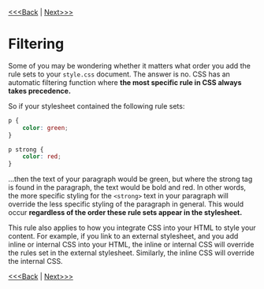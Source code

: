 [<<<Back](12-rules.md) | [Next>>>](14-classes.md)

# Filtering

Some of you may be wondering whether it matters what order you add the rule sets to your `style.css` document. The answer is no. CSS has an automatic filtering function where **the most specific rule in CSS always takes precedence.**

So if your stylesheet contained the following rule sets:

```css
p {
    color: green;
}

p strong {
    color: red;
}
```

...then the text of your paragraph would be green, but where the strong tag is found in the paragraph, the text would be bold and red. In other words, the more specific styling for the `<strong>` text in your paragraph will override the less specific styling of the paragraph in general. This would occur **regardless of the order these rule sets appear in the stylesheet.**

This rule also applies to how you integrate CSS into your HTML to style your content. For example, if you link to an external stylesheet, and you add inline or internal CSS into your HTML, the inline or internal CSS will override the rules set in the external stylesheet. Similarly, the inline CSS will override the internal CSS.

[<<<Back](12-rules.md) | [Next>>>](14-classes.md)
